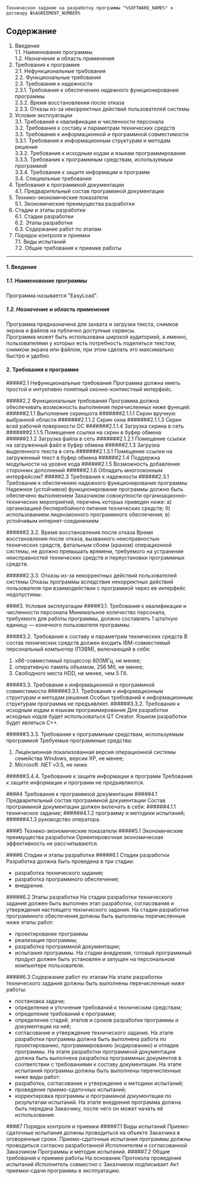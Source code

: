 ```
Техническое задание на разработку программы "%SOFTWARE_NAME%" к договору №%AGREEMENT_NUMBER%
```

## Содержание
1. Введение  
  1.1. Наименование программы  
  1.2. Назначение и область применения  
2. Требования к программе  
  2.1. Нефункциональные требования  
  2.2. Функциональные требования  
  2.3. Требования к надежности  
    2.3.1. Требования к обеспечению надежного функционирования программы  
    2.3.2. Время восстановления после отказа  
    2.3.3. Отказы из-за некорректных действий пользователей системы  
3. Условия эксплуатации  
  3.1. Требования к квалификации и численности персонала  
  3.2. Требования к составу и параметрам технических средств  
  3.3. Требования к информационной и программной совместимости  
    3.3.1. Требования к информационным структурам и методам решения  
    3.3.2. Требования к исходным кодам и языкам программирования  
    3.3.3. Требования к программным средствам, используемым программой  
    3.3.4. Требования к защите информации и программ  
  3.4. Специальные требования  
4. Требования к программной документации  
  4.1. Предварительный состав программной документации  
5. Технико-экономические показатели  
  5.1. Экономические преимущества разработки  
6. Стадии и этапы разработки  
  6.1. Стадии разработки  
  6.2. Этапы разработки  
  6.3. Содержание работ по этапам  
7. Порядок контроля и приемки  
  7.1. Виды испытаний  
  7.2. Общие требования к приемке работы  

* * *

#### 1. Введение

##### 1.1. Наименование программы
Программа называется "EasyLoad".  

##### 1.2. Назначение и область применения
Программа предназначена для захвата и загрузки текста, снимков экрана и файлов на публично доступные сервисы.  
Программа может быть использована широкой аудиторией, а именно, пользователями у которых есть потребность поделиться текстом, снимком экрана или файлом, при этом сделать это максимально быстро и удобно.

#### 2. Требования к программе
#####2.1 Нефункциональные требования 
Программа должна иметь простой и интуитивно понятный оконно-контекстный интерфейс.

#####2.2 Функциональные требования
Программа должна обеспечивать возможность выполнения перечисленных ниже функций:
######2.1.1 Выполнение скриншота
#######2.1.1.1 Скрин вручную выбранной области
#######2.1.1.2 Скрин окна
#######2.1.1.3 Скрин всей рабочей поверхности ОС
#######2.1.1.4 Загрузка скрина в сеть
#######2.1.1.5 Помещение ссылки на скрин в буфер обмена
######2.1.2 Загрузка файла в сеть
#######2.1.2.1 Помещение ссылки на загруженный файл в буфер обмена
######2.1.3 Загрузка выделенного текста в сеть
#######2.1.3.1 Помещение ссылки на загруженный текст в буфер обмена
######2.1.4 Поддержка модульности на уровне кода
######2.1.5 Возможность добавления сторонних дополнений
######2.1.6 Обладать многооконным интерфейсом?
#####2.3 Требования к надежности 
######2.3.1 Требования к обеспечению надежного функционирования программы 
Надежное (устойчивое) функционирование программы должно быть обеспечено выполнением Заказчиком совокупности организационно-технических мероприятий, перечень которых приведен ниже:
а) организацией бесперебойного питания технических средств; 
б) использованием лицензионного программного обеспечения;
в) устойчивым интернет-соединением

######2.3.2. Время восстановления после отказа 
Время восстановления после отказа, вызванного неисправностью технических средств, фатальным сбоем (крахом) операционной системы, не должно превышать времени, требуемого на устранение неисправностей технических средств и переустановки программных средств. 

######2.3.3. Отказы из-за некорректных действий пользователей системы 
Отказы программы вследствие некорректных действий пользователя при взаимодействии с программой через ее интерфейс недопустимы.

####3. Условия эксплуатации 
#####3.1. Требования к квалификации и численности персонала 
Минимальное количество персонала, требуемого для работы программы, должно составлять 1 штатную единицу — конечного пользователя программы.

#####3.2. Требования к составу и параметрам технических средств
В состав технических средств должен входить IВМ-совместимый персональный компьютер (ПЭВМ), включающий в себя:
1. x86-совместимый процессор 800МГц, не менее;
2. оперативную память объемом, 256 Мб, не менее;
3. Свободного места HDD, не менее, чем 5 Гб.

#####3.3. Требования к информационной и программной совместимости
######3.3.1. Требования к информационным структурам и методам решения 
Особых требований к информационным структурам программа не предъявляет.
######3.3.2. Требования к исходным кодам и языкам программирования
Для разработки исходных кодов будет использоваться QT Creator.
Языком разработки будет являться C++.

######3.3.3. Требования к программным средствам, используемым программой 
Требуемые программные средства:
1. Лицензионная локализованная версия операционной системы семейства Windows, версии ХР, не менее;
2. Microsoft .NET v3.5, не ниже.

######3.4.4. Требования к защите информации и программ
Требования к защите информации и программ не предъявляются.

####4 Требования к программной документации
#####4.1 Предварительный состав программной документации 
Состав программной документации должен включать в себя:
######4.1.1 техническое задание;
######4.1.2 программу и методики испытаний;
######4.1.3 руководство оператора.

####5 Технико-экономические показатели 
#####5.1 Экономические преимущества разработки
Ориентировочная экономическая эффективность не рассчитываются.

####6 Стадии и этапы разработки 
#####6.1 Стадии разработки
Разработка должна быть проведена в три стадии: 
- разработка технического задания;
- разработка программного обеспечения;
- внедрение.

#####6.2 Этапы разработки 
На стадии разработки технического задания должен быть выполнен этап разработки, согласования и утверждения настоящего технического задания.
На стадии разработки программного обеспечения должны быть выполнены перечисленные ниже этапы работ:
-  проектирование программы
-  реализация программы;
-  разработка программной документации;
-  испытания программы.
На стадии внедрения, готовый программный продукт должен быть установлен и запущен на персональном компьютере пользователя.

#####6.3 Содержание работ по этапам
На этапе разработки технического задания должны быть выполнены перечисленные ниже работы:
 -  постановка задачи;
 -  определение и уточнение требований к техническим средствам;
 -  определение требований к программе;
 - определение стадий, этапов и сроков разработки программы и документации на неё;
 -  согласование и утверждение технического задания.
На этапе разработки программы должна быть выполнена работа по проектированию, программированию (кодированию) и отладке программы.
На этапе разработки программной документации должна быть выполнена разработка программных документов в соответствии с требованиями к составу документации.
На этапе испытаний программы должны быть выполнены перечисленные ниже виды работ:
 -   разработка, согласование и утверждение и методики испытаний;
 -   проведение приемо-сдаточных испытаний;
 - корректировка программы и программной документации по результатам испытаний.
На этапе внедрения программа должна быть передана Заказчику, после чего он может начать её использование.

####7 Порядок контроля и приемки 
#####7.1 Виды испытаний
Приемо-сдаточные испытания должны проводиться на объекте Заказчика в оговоренные сроки. 
Приемо-сдаточные испытания программы должны проводиться согласно разработанной Исполнителем и согласованной Заказчиком Программы и методик испытаний. 
#####7.2 Общие требования к приемке работы 
На основании Протокола проведения испытаний Исполнитель совместно с Заказчиком подписывает Акт приемки-сдачи программы в эксплуатацию.


